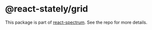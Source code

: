 # @react-stately/grid

This package is part of [react-spectrum](https://github.com/watheia/spectrum). See the repo for more details.

